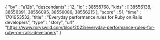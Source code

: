 {
  "by" : "a12b",
  "descendants" : 12,
  "id" : 38555768,
  "kids" : [ 38556138, 38556391, 38556095, 38556086, 38556215 ],
  "score" : 51,
  "time" : 1701953532,
  "title" : "Everyday performance rules for Ruby on Rails developers",
  "type" : "story",
  "url" : "https://www.rorvswild.com/blog/2023/everyday-performance-rules-for-ruby-on-rails-developers"
}
